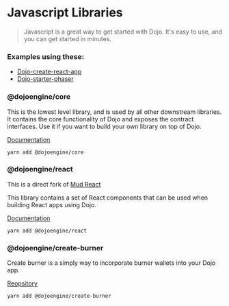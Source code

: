 # Javascript Libraries

> Javascript is a great way to get started with Dojo. It's easy to use, and you can get started in minutes.

### Examples using these:

- [Dojo-create-react-app](https://github.com/dojoengine/dojo-starter-react-app)
- [Dojo-starter-phaser](https://github.com/dojoengine/dojo-starter-phaser)

### @dojoengine/core

This is the lowest level library, and is used by all other downstream libraries. It contains the core functionality of Dojo and exposes the contract interfaces. Use it if you want to build your own library on top of Dojo.

[Documentation](./npm/core.md)

```
yarn add @dojoengine/core
```

### @dojoengine/react

This is a direct fork of [Mud React](https://github.com/latticexyz/mud/tree/main/packages)

This library contains a set of React components that can be used when building React apps using Dojo.

[Documentation](./npm/react.md)

```
yarn add @dojoengine/react
```


### @dojoengine/create-burner

Create burner is a simply way to incorporate burner wallets into your Dojo app.

[Reopsitory](https://github.com/dojoengine/create-burner)

```
yarn add @dojoengine/create-burner
```


